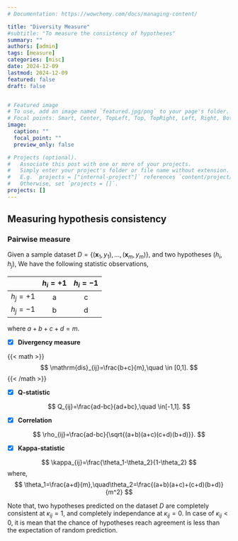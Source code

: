 ```yaml
---
# Documentation: https://wowchemy.com/docs/managing-content/

title: "Diversity Measure"
#subtitle: "To measure the consistency of hypotheses"
summary: ""
authors: [admin]
tags: [measure]
categories: [misc]
date: 2024-12-09
lastmod: 2024-12-09
featured: false
draft: false


# Featured image
# To use, add an image named `featured.jpg/png` to your page's folder.
# Focal points: Smart, Center, TopLeft, Top, TopRight, Left, Right, BottomLeft, Bottom, BottomRight.
image:
  caption: ""
  focal_point: ""
  preview_only: false

# Projects (optional).
#   Associate this post with one or more of your projects.
#   Simply enter your project's folder or file name without extension.
#   E.g. `projects = ["internal-project"]` references `content/project/deep-learning/index.md`.
#   Otherwise, set `projects = []`.
projects: []
---
```


## Measuring hypothesis consistency

### Pairwise measure

Given a sample dataset $D=\{(\pmb{x}_1,y_1),...,(\pmb{x}_m,y_m)\}$, and two hypotheses ($h_i,h_j$), We have the following statistic observations,

|       |   $h_i=+1$ |  $h_i=-1$ |
| :---: |  :---:     | :---:     |
| $h_j=+1$| a  |  c |
| $h_j=-1$| b  |  d |

where $a+b+c+d=m$.

- [x] **Divergency measure**

{{< math >}}
$$
\mathrm{dis}_{ij}=\frac{b+c}{m},\quad \in [0,1].
$$
{{< /math >}}

- [x] **Q-statistic**

$$
Q_{ij}=\frac{ad-bc}{ad+bc},\quad \in[-1,1].
$$

- [x] **Correlation**

$$
\rho_{ij}=\frac{ad-bc}{\sqrt{(a+b)(a+c)(c+d)(b+d)}}.
$$

- [x] **Kappa-statistic**

$$
\kappa_{ij}=\frac{\theta_1-\theta_2}{1-\theta_2}
$$
where,
$$
\theta_1=\frac{a+d}{m},\quad\theta_2=\frac{(a+b)(a+c)+(c+d)(b+d)}{m^2}
$$

Note that, two hypotheses predicted on the dataset $D$ are completely consistent at $\kappa_{ij}=1$, and completely independance at $\kappa_{ij}=0$. In case of $\kappa_{ij}<0$, it is mean that the chance of hypotheses reach agreement is less than the expectation of random prediction.